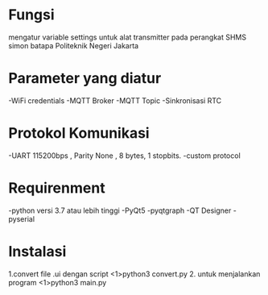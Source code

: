 <h1>Fungsi</h1>
mengatur variable settings untuk alat transmitter pada perangkat SHMS simon batapa Politeknik Negeri Jakarta
<h1>Parameter yang diatur</h1>
-WiFi credentials
-MQTT Broker
-MQTT Topic
-Sinkronisasi RTC
<h1>Protokol Komunikasi</h1>
-UART 115200bps , Parity None , 8 bytes, 1 stopbits.
-custom protocol
<h1>Requirenment</h1>
-python versi 3.7 atau lebih tinggi
-PyQt5
-pyqtgraph
-QT Designer
-pyserial

<h1>Instalasi</h1>
1.convert file .ui dengan script <1>python3 convert.py</1>
2. untuk menjalankan program <1>python3 main.py</1>